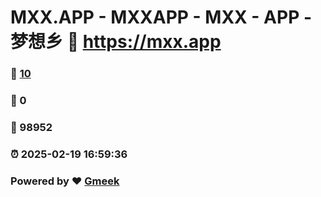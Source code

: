 # MXX.APP - MXXAPP - MXX - APP -  梦想乡 :link: https://mxx.app 
### :page_facing_up: [10](https://mxx.app/tag.html) 
### :speech_balloon: 0 
### :hibiscus: 98952 
### :alarm_clock: 2025-02-19 16:59:36 
### Powered by :heart: [Gmeek](https://github.com/Meekdai/Gmeek)
